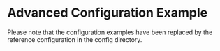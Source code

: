 # Advanced Configuration Example

Please note that the configuration examples have been replaced by the reference configuration in the config directory.

